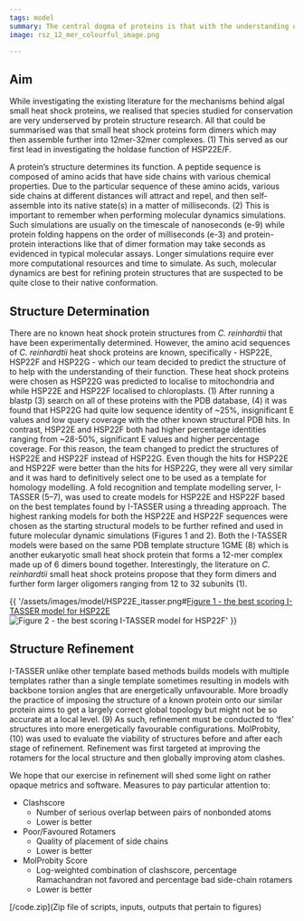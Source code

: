 ```yaml
---
tags: model
summary: The central dogma of proteins is that with the understanding of the structure of a protein, comes the understanding of its function. We utilised fold recognition template modelling with the i-TASSER server to impose a reasonable 3D structure onto a sequence of peptides. After the refinement of these monomer models with molecular dynamics simulations, dimers and a larger 12mer complex was constructed to lead to an atomic understanding of how heat shock proteins function.
image: rsz_12_mer_colourful_image.png

---
```


## Aim
While investigating the existing literature for the mechanisms behind algal small heat shock proteins, we realised that species studied for conservation are very underserved by protein structure research. All that could be summarised was that small heat shock proteins form dimers which may then assemble further into 12mer-32mer complexes. (1) This served as our first lead in investigating the holdase function of HSP22E/F.

A protein’s structure determines its function. A peptide sequence is composed of amino acids that have side chains with various chemical properties. Due to the particular sequence of these amino acids, various side chains at different distances will attract and repel, and then self-assemble into its native state(s) in a matter of milliseconds. (2) This is important to remember when performing molecular dynamics simulations. Such simulations are usually on the timescale of nanoseconds (e-9) while protein folding happens on the order of milliseconds (e-3) and protein-protein interactions like that of dimer formation may take seconds as evidenced in typical molecular assays. Longer simulations require ever more computational resources and time to simulate. As such, molecular dynamics are best for refining protein structures that are suspected to be quite close to their native conformation.

## Structure Determination
There are no known heat shock protein structures from *C. reinhardtii* that have been experimentally determined. However, the amino acid sequences of *C. reinhardtii* heat shock proteins are known, specifically - HSP22E, HSP22F and HSP22G - which our team decided to predict the structure of to help with the understanding of their function. These heat shock proteins were chosen as HSP22G was predicted to localise to mitochondria and while HSP22E and HSP22F localised to chloroplasts. (1) After running a blastp (3) search on all of these proteins with the PDB database, (4) it was found that HSP22G had quite low sequence identity of ~25%, insignificant E values and low query coverage with the other known structural PDB hits. In contrast, HSP22E and HSP22F both had higher percentage identities ranging from ~28-50%, significant E values and higher percentage coverage. For this reason, the team changed to predict the structures of HSP22E and HSP22F instead of HSP22G. Even though the hits for HSP22E and HSP22F were better than the hits for HSP22G, they were all very similar and it was hard to definitively select one to be used as a template for homology modelling. A fold recognition and template modelling server, I-TASSER (5–7), was used to create models for HSP22E and HSP22F based on the best templates found by I-TASSER using a threading approach. The highest ranking models for both the HSP22E and HSP22F sequences were chosen as the starting structural models to be further refined and used in future molecular dynamic simulations (Figures 1 and 2). Both the I-TASSER models were based on the same PDB template structure 1GME (8) which is another eukaryotic small heat shock protein that forms a 12-mer complex made up of 6 dimers bound together. Interestingly, the literature on *C. reinhardtii* small heat shock proteins propose that they form dimers and further form larger oligomers ranging from 12 to 32 subunits (1).

{{
'/assets/images/model/HSP22E_itasser.png#[Figure 1 - the best scoring I-TASSER model for HSP22E]() ![Figure 2 - the best scoring I-TASSER model for HSP22F](HSP22F_itasser.png)'
}}


## Structure Refinement
I-TASSER unlike other template based methods builds models with multiple templates rather than a single template sometimes resulting in models with backbone torsion angles that are energetically unfavourable. More broadly the practice of imposing the structure of a known protein onto our similar protein aims to get a largely correct global topology but might not be so accurate at a local level. (9) As such, refinement must be conducted to ‘flex’ structures into more energetically favourable configurations. MolProbity, (10) was used to evaluate the viability of structures before and after each stage of refinement. Refinement was first targeted at improving the rotamers for the local structure and then globally improving atom clashes.

We hope that our exercise in refinement will shed some light on rather opaque metrics and software. Measures to pay particular attention to:

- Clashscore
    - Number of serious overlap between pairs of nonbonded atoms
    - Lower is better
- Poor/Favoured Rotamers
    - Quality of placement of side chains
    - Lower is better
- MolProbity Score
    - Log-weighted combination of clashscore, percentage Ramachandran not favored and percentage bad side-chain rotamers
    - Lower is better




[/code.zip](Zip file of scripts, inputs, outputs that pertain to figures)
